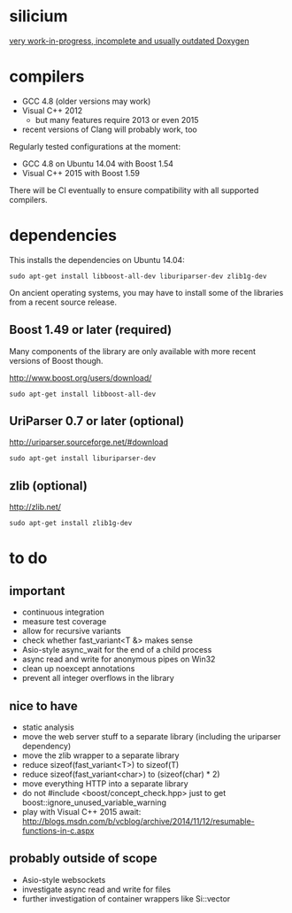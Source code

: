 silicium
========

[very work-in-progress, incomplete and usually outdated Doxygen](http://tyroxx.github.io/silicium/annotated.html)

compilers
=========

* GCC 4.8 (older versions may work)
* Visual C++ 2012
    * but many features require 2013 or even 2015
* recent versions of Clang will probably work, too

Regularly tested configurations at the moment:
* GCC 4.8 on Ubuntu 14.04 with Boost 1.54
* Visual C++ 2015 with Boost 1.59

There will be CI eventually to ensure compatibility with all supported compilers.

dependencies
============

This installs the dependencies on Ubuntu 14.04:

```
sudo apt-get install libboost-all-dev liburiparser-dev zlib1g-dev
```

On ancient operating systems, you may have to install some of the
libraries from a recent source release.

Boost 1.49 or later (required)
------------------------------

Many components of the library are only available with more recent versions of Boost though.

http://www.boost.org/users/download/

```
sudo apt-get install libboost-all-dev
```

UriParser 0.7 or later (optional)
---------------------------------

http://uriparser.sourceforge.net/#download

```
sudo apt-get install liburiparser-dev
```

zlib (optional)
---------------

http://zlib.net/

```
sudo apt-get install zlib1g-dev
```

to do
=====

important
---------

* continuous integration
* measure test coverage
* allow for recursive variants
* check whether fast_variant&lt;T &amp;&gt; makes sense
* Asio-style async_wait for the end of a child process
* async read and write for anonymous pipes on Win32
* clean up noexcept annotations
* prevent all integer overflows in the library

nice to have
------------

* static analysis
* move the web server stuff to a separate library (including the uriparser dependency)
* move the zlib wrapper to a separate library
* reduce sizeof(fast_variant&lt;T&gt;) to sizeof(T)
* reduce sizeof(fast_variant&lt;char&gt;) to (sizeof(char) * 2)
* move everything HTTP into a separate library
* do not #include <boost/concept_check.hpp> just to get boost::ignore_unused_variable_warning
* play with Visual C++ 2015 await: http://blogs.msdn.com/b/vcblog/archive/2014/11/12/resumable-functions-in-c.aspx

probably outside of scope
-------------------------

* Asio-style websockets
* investigate async read and write for files
* further investigation of container wrappers like Si::vector
